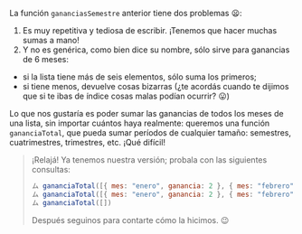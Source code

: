 La función `gananciasSemestre` anterior tiene dos problemas :frowning::

1. Es muy repetitiva y tediosa de escribir. ¡Tenemos que hacer muchas sumas a mano!
2. Y no es genérica, como bien dice su nombre, sólo sirve para ganancias de 6 meses:

  * si la lista tiene más de seis elementos, sólo suma los primeros;
  * si tiene menos, devuelve cosas bizarras (¿te acordás cuando te dijimos que si te ibas de índice cosas malas podían ocurrir? :stuck_out_tongue:)

Lo que nos gustaría es poder sumar las ganancias de todos los meses de una lista, sin importar cuántos haya realmente: queremos una función `gananciaTotal`, que pueda sumar períodos de cualquier tamaño: semestres, cuatrimestres, trimestres, etc. ¡Qué difícil!

> ¡Relajá! Ya tenemos nuestra versión; probala con las siguientes consultas:
> 
>```javascript
>ム gananciaTotal([{ mes: "enero", ganancia: 2 }, { mes: "febrero", ganancia: 3 }])
>ム gananciaTotal([{ mes: "enero", ganancia: 2 }, { mes: "febrero", ganancia: 3 }, { mes: "marzo", ganancia: 1 }, { mes: "abril", ganancia: 8 }, { mes: "mayo", ganancia: 8 }, { mes: "junio", ganancia: -1 }])
>ム gananciaTotal([])
>```
> Después seguinos para contarte cómo la hicimos. :wink:
